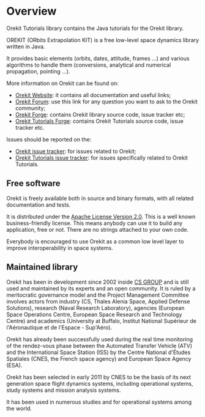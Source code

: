 <!--- Copyright 2002-2022 CS GROUP
  Licensed under the Apache License, Version 2.0 (the "License");
  you may not use this file except in compliance with the License.
  You may obtain a copy of the License at
  
    http://www.apache.org/licenses/LICENSE-2.0
  
  Unless required by applicable law or agreed to in writing, software
  distributed under the License is distributed on an "AS IS" BASIS,
  WITHOUT WARRANTIES OR CONDITIONS OF ANY KIND, either express or implied.
  See the License for the specific language governing permissions and
  limitations under the License.
-->

# Overview

Orekit Tutorials library contains the Java tutorials for the Orekit library.

OREKIT (ORbits Extrapolation KIT) is a free low-level space dynamics library written in Java.

It provides basic elements (orbits, dates, attitude, frames ...) and
various algorithms to handle them (conversions, analytical and numerical
propagation, pointing ...).
  
More information on Orekit can be found on:

  * [Orekit Website](http://orekit.org/): it contains all documentation and useful links;
  * [Orekit Forum](https://forum.orekit.org/): use this link for any question you want to ask to the Orekit community;
  * [Orekit Forge](https://gitlab.orekit.org/): contains Orekit library source code, issue tracker etc;
  * [Orekit Tutorials Forge](https://gitlab.orekit.org/orekit/orekit-tutorials): contains Orekit Tutorials source code, issue tracker etc.
  
Issues should be reported on the:

  * [Orekit issue tracker](https://gitlab.orekit.org/orekit/orekit/issues): for issues related to Orekit;
  * [Orekit Tutorials issue tracker](https://gitlab.orekit.org/orekit/orekit-tutorials/issues): for issues specifically related to Orekit Tutorials.

## Free software

Orekit is freely available both in source and binary formats, with all related
documentation and tests.

It is distributed under the [Apache License Version 2.0](./licenses.html). This
is a well known business-friendly license. This means anybody can use it to build
any application, free or not. There are no strings attached to your own code.

Everybody is encouraged to use Orekit as a common low level layer to improve
interoperability in space systems.

## Maintained library

Orekit has been in development since 2002 inside [CS GROUP](https://www.csgroup.eu/)
and is still used and maintained by its
experts and an open community. It is ruled by a meritocratic governance
model and the Project Management Committee involves actors from
industry (CS, Thales Alenia Space, Applied Defense Solutions), research
(Naval Research Laboratory), agencies (European Space Operations Centre,
European Space Research and Technology Centre) and academics (University
at Buffalo, Institut National Supérieur de l'Aéronautique et de l'Espace - Sup'Aéro).

Orekit has already been successfully used during the real time monitoring of the rendez-vous
phase between the Automated Transfer Vehicle (ATV) and the International Space Station (ISS)
by the Centre National d'Études Spatiales (CNES, the French space agency) and European Space
Agency (ESA).

Orekit has been selected in early 2011 by CNES to be the basis of its next generation space
flight dynamics systems, including operational systems, study systems and mission analysis
systems.

It has been used in numerous studies and for operational systems among the world.
